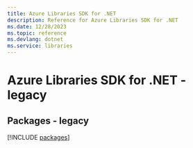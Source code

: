 ```yaml
---
title: Azure Libraries SDK for .NET
description: Reference for Azure Libraries SDK for .NET
ms.date: 12/28/2023
ms.topic: reference
ms.devlang: dotnet
ms.service: libraries
---
```

# Azure Libraries SDK for .NET - legacy
## Packages - legacy
[!INCLUDE [packages](libraries-index.md)]